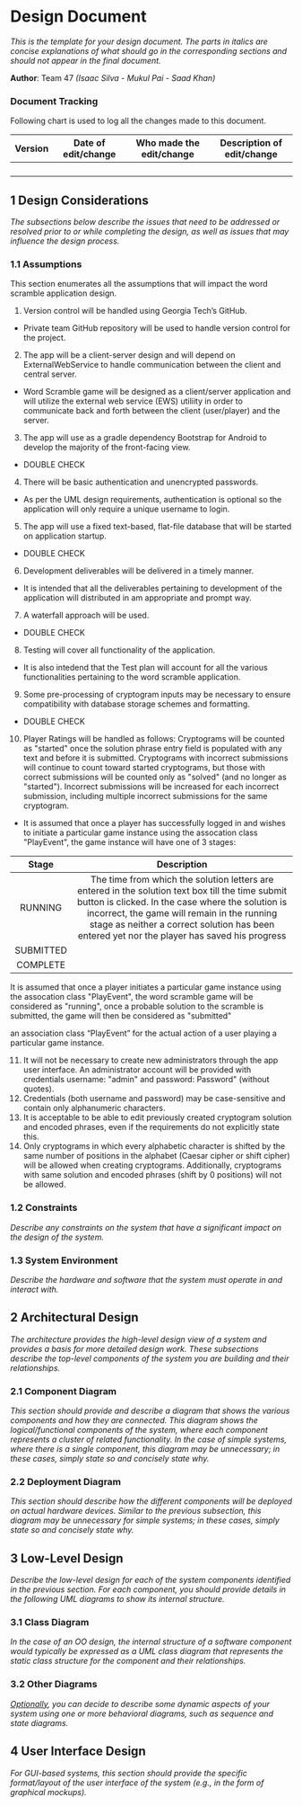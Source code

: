 # Design Document

*This is the template for your design document. The parts in italics are concise explanations of what should go in the corresponding sections and should not appear in the final document.*

**Author**:  Team 47 *(Isaac Silva - Mukul Pai - Saad Khan)*

### Document Tracking

Following chart is used to log all the changes made to this document.

| Version | Date of edit/change | Who made the edit/change | Description of edit/change |
| :-----: | :-----------------: | :----------------------: | :------------------------: |
|         |                     |                          |                            |
|         |                     |                          |                            |
|         |                     |                          |                            |
|         |                     |                          |                            |

## 1 Design Considerations

*The subsections below describe the issues that need to be addressed or resolved prior to or while completing the design, as well as issues that may influence the design process.*

### 1.1 Assumptions
<!-- *Describe any assumption, background, or dependencies of the software, its use, the operational environment, or significant project issues.* -->

This section enumerates all the assumptions that will impact the word scramble application design.

1. Version control will be handled using Georgia Tech’s GitHub. 

* Private team GitHub repository will be used to handle version control for the project.


2. The app will be a client-server design and will depend on ExternalWebService to handle communication between the client and central server. 

* Word Scramble game will be designed as a client/server application and will utilize the external web service (EWS) utiliity in order to communicate back and forth between the client (user/player) and the server.

3. The app will use as a gradle dependency Bootstrap for Android to develop the majority of the front-facing view. 

* DOUBLE CHECK

4. There will be basic authentication and unencrypted passwords.

* As per the UML design requirements, authentication is optional so the application will only require a unique username to login.


5. The app will use a fixed text-based, flat-file database that will be started on application startup.

* DOUBLE CHECK

6. Development deliverables will be delivered in a timely manner.

* It is intended that all the deliverables pertaining to development of the application will distributed in am appropriate and prompt way.

7. A waterfall approach will be used.

* DOUBLE CHECK

8. Testing will cover all functionality of the application.

* It is also intedend that the Test plan will account for all the various functionalities pertaining to the word scramble application.

9. Some pre-processing of cryptogram inputs may be necessary to ensure compatibility with database storage schemes and formatting.

* DOUBLE CHECK


10. Player Ratings will be handled as follows: Cryptograms will be counted as "started" once the solution phrase entry field is populated with any text and before it is submitted. Cryptograms with incorrect submissions will continue to count toward started cryptograms, but those with correct submissions will be counted only as "solved" (and no longer as "started"). Incorrect submissions will be increased for each incorrect submission, including multiple incorrect submissions for the same cryptogram.

* It is assumed that once a player has successfully logged in and wishes to initiate a particular game instance using the assocation class "PlayEvent", the game instance will have one of 3 stages:

| Stage     | Description |
| :-------: | :---------: |
| RUNNING  | The time from which the solution letters are entered in the solution text box till the time submit button is clicked. In the case where the solution is incorrect, the game will remain in the running stage as neither a correct solution has been entered yet nor the player has saved his progress |                    
| SUBMITTED |             |                
| COMPLETE  |             |                         
                 

It is assumed that once a player initiates a particular game instance using the assocation class "PlayEvent", the word scramble game will be considered as "running", once a probable solution to the scramble is submitted, the game will then be considered as "submitted"

an association class “PlayEvent” for the actual action of a user playing a particular game instance. 


11. It will not be necessary to create new administrators through the app user interface. An administrator account will be provided with credentials username: "admin" and password: Password" (without quotes).
12. Credentials (both username and password) may be case-sensitive and contain only alphanumeric characters.
13. It is acceptable to be able to edit previously created cryptogram solution and encoded phrases, even if the requirements do not explicitly state this.
14. Only cryptograms in which every alphabetic character is shifted by the same number of positions in the alphabet (Caesar cipher or shift cipher) will be allowed when creating cryptograms. Additionally, cryptograms with same solution and encoded phrases (shift by 0 positions) will not be allowed.

### 1.2 Constraints

*Describe any constraints on the system that have a significant impact on the design of the system.*

### 1.3 System Environment

*Describe the hardware and software that the system must operate in and interact with.*

## 2 Architectural Design

*The architecture provides the high-level design view of a system and provides a basis for more detailed design work. These subsections describe the top-level components of the system you are building and their relationships.*

### 2.1 Component Diagram

*This section should provide and describe a diagram that shows the various components and how they are connected. This diagram shows the logical/functional components of the system, where each component represents a cluster of related functionality. In the case of simple systems, where there is a single component, this diagram may be unnecessary; in these cases, simply state so and concisely state why.*

### 2.2 Deployment Diagram

*This section should describe how the different components will be deployed on actual hardware devices. Similar to the previous subsection, this diagram may be unnecessary for simple systems; in these cases, simply state so and concisely state why.*

## 3 Low-Level Design

*Describe the low-level design for each of the system components identified in the previous section. For each component, you should provide details in the following UML diagrams to show its internal structure.*

### 3.1 Class Diagram

*In the case of an OO design, the internal structure of a software component would typically be expressed as a UML class diagram that represents the static class structure for the component and their relationships.*

### 3.2 Other Diagrams

*<u>Optionally</u>, you can decide to describe some dynamic aspects of your system using one or more behavioral diagrams, such as sequence and state diagrams.*

## 4 User Interface Design
*For GUI-based systems, this section should provide the specific format/layout of the user interface of the system (e.g., in the form of graphical mockups).*


